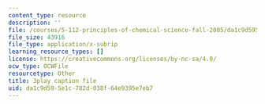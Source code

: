 ```yaml
---
content_type: resource
description: ''
file: /courses/5-112-principles-of-chemical-science-fall-2005/da1c9d595e1c782d038f64e9395e7eb7_-uEwMV9DHZo.srt
file_size: 43916
file_type: application/x-subrip
learning_resource_types: []
license: https://creativecommons.org/licenses/by-nc-sa/4.0/
ocw_type: OCWFile
resourcetype: Other
title: 3play caption file
uid: da1c9d59-5e1c-782d-038f-64e9395e7eb7
---
```

